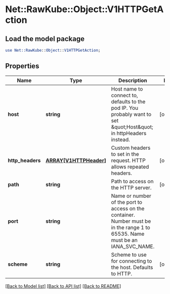 # Net::RawKube::Object::V1HTTPGetAction

## Load the model package
```perl
use Net::RawKube::Object::V1HTTPGetAction;
```

## Properties
Name | Type | Description | Notes
------------ | ------------- | ------------- | -------------
**host** | **string** | Host name to connect to, defaults to the pod IP. You probably want to set \&quot;Host\&quot; in httpHeaders instead. | [optional] 
**http_headers** | [**ARRAY[V1HTTPHeader]**](V1HTTPHeader.md) | Custom headers to set in the request. HTTP allows repeated headers. | [optional] 
**path** | **string** | Path to access on the HTTP server. | [optional] 
**port** | **string** | Name or number of the port to access on the container. Number must be in the range 1 to 65535. Name must be an IANA_SVC_NAME. | 
**scheme** | **string** | Scheme to use for connecting to the host. Defaults to HTTP. | [optional] 

[[Back to Model list]](../README.md#documentation-for-models) [[Back to API list]](../README.md#documentation-for-api-endpoints) [[Back to README]](../README.md)


